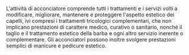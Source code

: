 L'attività di acconciatore comprende tutti i trattamenti e i servizi volti a modificare, migliorare, mantenere e proteggere l'aspetto estetico dei capelli, ivi compresi i trattamenti tricologici complementari, che non implicano prestazioni di carattere medico, curativo o sanitario, nonché il taglio e il trattamento estetico della barba e ogni altro servizio inerente o complementare.
Gli acconciatori possono inoltre svolgere prestazioni semplici di manicure e pedicure estetico.
